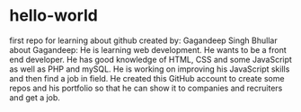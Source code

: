 # hello-world
first repo for learning about github
created by: Gagandeep Singh Bhullar
about Gagandeep: He is learning web development. He wants to be a front end developer. He has good knowledge of HTML, CSS and some JavaScript as well as PHP and mySQL. He is working on improving his JavaScript skills and then find a job in field. He created this GitHub account to create some repos and his portfolio so that he can show it to companies and recruiters and get a job.
